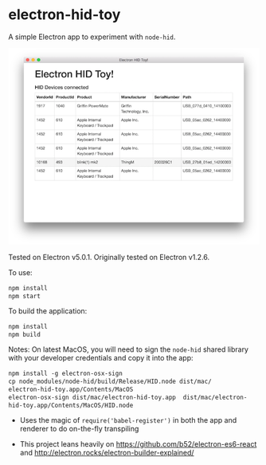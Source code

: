 # electron-hid-toy

A simple Electron app to experiment with `node-hid`.

![screenshot](./screenshot.png)

Tested on Electron v5.0.1. Originally tested on Electron v1.2.6.

To use:
```
npm install
npm start
```

To build the application:
```
npm install
npm build
```

Notes:
On latest MacOS, you will need to sign the `node-hid` shared library with your developer credentials and copy it into the app:

```
npm install -g electron-osx-sign
cp node_modules/node-hid/build/Release/HID.node dist/mac/
electron-hid-toy.app/Contents/MacOS
electron-osx-sign dist/mac/electron-hid-toy.app  dist/mac/electron-hid-toy.app/Contents/MacOS/HID.node
```

- Uses the magic of `require('babel-register')` in both the app and renderer to do on-the-fly transpiling

- This project leans heavily on https://github.com/b52/electron-es6-react
and http://electron.rocks/electron-builder-explained/

